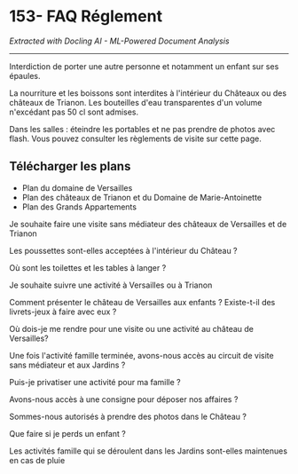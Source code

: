 # 153- FAQ Réglement

*Extracted with Docling AI - ML-Powered Document Analysis*

---

Interdiction de porter une autre personne et notamment un enfant sur ses épaules.

La nourriture et les boissons sont interdites à l'intérieur du Châteaux ou des châteaux de Trianon. Les bouteilles d'eau transparentes d'un volume n'excédant pas 50 cl sont admises.

Dans les salles : éteindre les portables et ne pas prendre de photos avec flash. Vous pouvez consulter les règlements de visite sur cette page.

## Télécharger les plans

- Plan du domaine de Versailles
- Plan des châteaux de Trianon et du Domaine de Marie-Antoinette
- Plan des Grands Appartements

Je souhaite faire une visite sans médiateur des châteaux de Versailles et de Trianon

Les poussettes sont-elles acceptées à l'intérieur du Château ?

Où sont les toilettes et les tables à langer ?

Je souhaite suivre une activité à Versailles ou à Trianon

Comment présenter le château de Versailles aux enfants ? Existe-t-il des livrets-jeux à faire avec eux ?

Où dois-je me rendre pour une visite ou une activité au château de Versailles?

Une fois l'activité famille terminée, avons-nous accès au circuit de visite sans médiateur et aux Jardins ?

Puis-je privatiser une activité pour ma famille ?

Avons-nous accès à une consigne pour déposer nos affaires ?

Sommes-nous autorisés à prendre des photos dans le Château ?

Que faire si je perds un enfant ?

Les activités famille qui se déroulent dans les Jardins sont-elles maintenues en cas de pluie